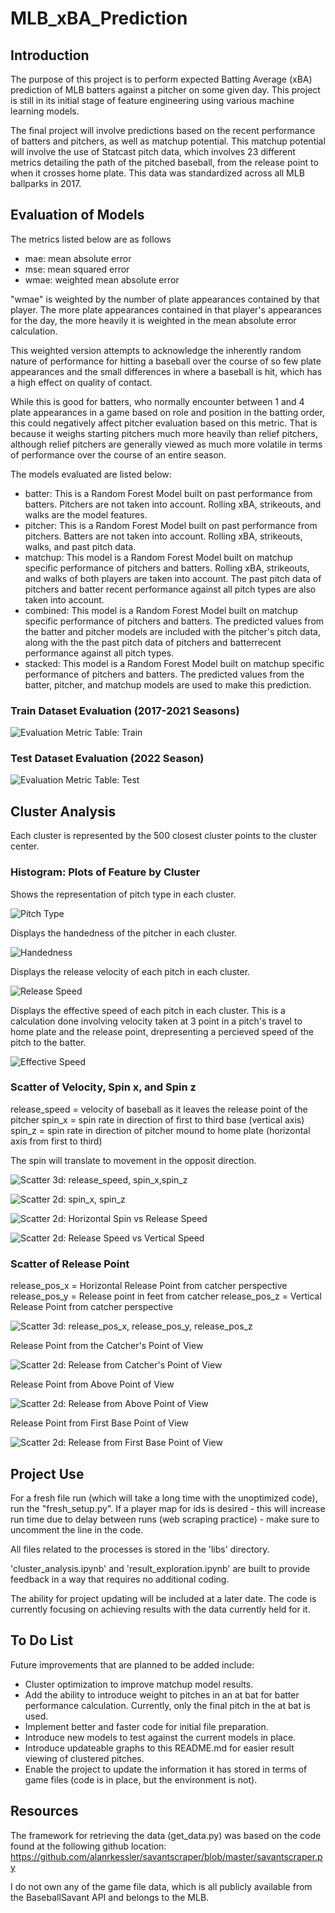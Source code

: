 # MLB_xBA_Prediction

## Introduction

The purpose of this project is to perform expected Batting Average (xBA) prediction of MLB batters against a pitcher on some given day. This project is still in its initial stage of feature engineering using various machine learning models. 

The final project will involve predictions based on the recent performance of batters and pitchers, as well as matchup potential. This matchup potential will involve the use of Statcast pitch data, which involves 23 different metrics detailing the path of the pitched baseball, from the release point to when it crosses home plate. This data was standardized across all MLB ballparks in 2017.

## Evaluation of Models

The metrics listed below are as follows

* mae: mean absolute error
* mse: mean squared error
* wmae: weighted mean absolute error

"wmae" is weighted by the number of plate appearances contained by that player. The more plate appearances contained in that player's appearances for the day, the more heavily it is weighted in the mean absolute error calculation.

This weighted version attempts to acknowledge the inherently random nature of performance for hitting a baseball over the course of so few plate appearances and the small differences in where a baseball is hit, which has a high effect on quality of contact.

While this is good for batters, who normally encounter between 1 and 4 plate appearances in a game based on role and position in the batting order, this could negatively affect pitcher evaluation based on this metric. That is because it weighs starting pitchers much more heavily than relief pitchers, although relief pitchers are generally viewed as much more volatile in terms of performance over the course of an entire season.

The models evaluated are listed below:

* batter: This is a Random Forest Model built on past performance from batters. Pitchers are not taken into account. Rolling xBA, strikeouts, and walks are the model features.
* pitcher: This is a Random Forest Model built on past performance from pitchers. Batters are not taken into account. Rolling xBA, strikeouts, walks, and past pitch data.
* matchup: This model is a Random Forest Model built on matchup specific performance of pitchers and batters. Rolling xBA, strikeouts, and walks of both players are taken into account. The past pitch data of pitchers and batter recent performance against all pitch types are also taken into account.
* combined: This model is a Random Forest Model built on matchup specific performance of pitchers and batters. The predicted values from the batter and pitcher models are included with the pitcher's pitch data, along with the the past pitch data of pitchers and batterrecent performance against all pitch types.
* stacked: This model is a Random Forest Model built on matchup specific performance of pitchers and batters. The predicted values from the batter, pitcher, and matchup models are used to make this prediction.

### Train Dataset Evaluation (2017-2021 Seasons)
![Evaluation Metric Table: Train](images/train_evaluation.png)

### Test Dataset Evaluation (2022 Season)
![Evaluation Metric Table: Test](images/test_evaluation.png)

## Cluster Analysis

Each cluster is represented by the 500 closest cluster points to the cluster center.

### Histogram: Plots of Feature by Cluster

Shows the representation of pitch type in each cluster.

![Pitch Type](images/cluster/hist/pitch_type_hist.png)

Displays the handedness of the pitcher in each cluster.

![Handedness](images/cluster/hist/p_throws_hist.png)

Displays the release velocity of each pitch in each cluster.

![Release Speed](images/cluster/hist/release_speed_hist.png)

Displays the effective speed of each pitch in each cluster. This is a calculation done involving velocity taken at 3 point in a pitch's travel to home plate and the release point, drepresenting a percieved speed of the pitch to the batter.

![Effective Speed](images/cluster/hist/effective_speed_hist.png)

### Scatter of Velocity, Spin x, and Spin z

release_speed = velocity of baseball as it leaves the release point of the pitcher
spin_x = spin rate in direction of first to third base (vertical axis)
spin_z = spin rate in direction of pitcher mound to home plate (horizontal axis from first to third)

The spin will translate to movement in the opposit direction.

![Scatter 3d: release_speed, spin_x,spin_z](images/cluster/scatter_3d/release_speed_spin_x_spin_z_scatter_3d.png)

![Scatter 2d: spin_x, spin_z](images/cluster/scatter_2d/spin_x_spin_z_scatter_2d.png)

![Scatter 2d: Horizontal Spin vs Release Speed](images/cluster/scatter_2d/spin_x_release_speed_scatter_2d.png)

![Scatter 2d: Release Speed vs Vertical Speed](images/cluster/scatter_2d/release_speed_spin_z_scatter_2d.png)

### Scatter of Release Point

release_pos_x = Horizontal Release Point from catcher perspective
release_pos_y = Release point in feet from catcher
release_pos_z = Vertical Release Point from catcher perspective

![Scatter 3d: release_pos_x, release_pos_y, release_pos_z](images/cluster/scatter_3d/release_pos_x_release_pos_y_release_pos_z_scatter_3d.png)

Release Point from the Catcher's Point of View

![Scatter 2d: Release from Catcher's Point of View](images/cluster/scatter_2d/release_pos_x_release_pos_z_scatter_2d.png)

Release Point from Above Point of View

![Scatter 2d: Release from Above Point of View](images/cluster/scatter_2d/release_pos_x_release_pos_y_scatter_2d.png)

Release Point from First Base Point of View

![Scatter 2d: Release from First Base Point of View](images/cluster/scatter_2d/release_pos_y_release_pos_z_scatter_2d.png)

## Project Use

For a fresh file run (which will take a long time with the unoptimized code), run the "fresh_setup.py". If a player map for ids is desired - this will increase run time due to delay between runs (web scraping practice) - make sure to uncomment the line in the code.

All files related to the processes is stored in the 'libs' directory.

'cluster_analysis.ipynb' and 'result_exploration.ipynb' are built to provide feedback in a way that requires no additional coding. 

The ability for project updating will be included at a later date. The code is currently focusing on achieving results with the data currently held for it.

## To Do List

Future improvements that are planned to be added include:

* Cluster optimization to improve matchup model results.
* Add the ability to introduce weight to pitches in an at bat for batter performance calculation. Currently, only the final pitch in the at bat is used.
* Implement better and faster code for initial file preparation.
* Introduce new models to test against the current models in place.
* Introduce updateable graphs to this README.md for easier result viewing of clustered pitches.
* Enable the project to update the information it has stored in terms of game files (code is in place, but the environment is not).

## Resources

The framework for retrieving the data (get_data.py) was based on the code found at the following github location: https://github.com/alanrkessler/savantscraper/blob/master/savantscraper.py

I do not own any of the game file data, which is all publicly available from the BaseballSavant API and belongs to the MLB.

